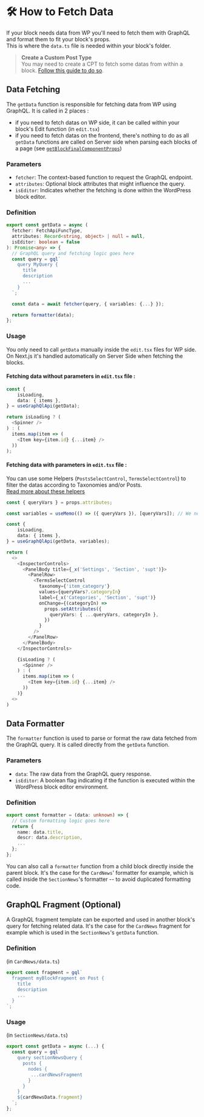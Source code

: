 # 🛠 How to Fetch Data

If your block needs data from WP you'll need to fetch them with GraphQL and format them to fit your block's props.<br />
This is where the `data.ts` file is needed within your block's folder.

> **Create a Custom Post Type**<br />
> You may need to create a CPT to fetch some datas from within a block. [Follow this guide to do so](../setup/create-custom-post-types.md).

## Data Fetching

The `getData` function is responsible for fetching data from WP using GraphQL. It is called in 2 places :

-   if you need to fetch datas on WP side, it can be called within your block's Edit function (in `edit.tsx`)
-   if you need to fetch datas on the frontend, there's nothing to do as all `getData` functions are called on Server side when parsing each blocks of a page (see [`getBlockFinalComponentProps`](../../src/lib/get-block-final-component-props.ts))

### Parameters

-   `fetcher`: The context-based function to request the GraphQL endpoint.
-   `attributes`: Optional block attributes that might influence the query.
-   `isEditor`: Indicates whether the fetching is done within the WordPress block editor.

### Definition

```ts
export const getData = async (
  fetcher: FetchApiFuncType,
  attributes: Record<string, object> | null = null,
  isEditor: boolean = false
): Promise<any> => {
  // GraphQL query and fetching logic goes here
  const query = gql`
    query MyQuery {
      title
      description
      ...
    }
  `;

  const data = await fetcher(query, { variables: {...} });

  return formatter(data);
};
```

### Usage

You only need to call `getData` manually inside the `edit.tsx` files for WP side. On Next.js it's handled automatically on Server Side when fetching the blocks.

#### Fetching data without parameters in `edit.tsx` file :

```ts
const {
	isLoading,
	data: { items },
} = useGraphQlApi(getData);

return isLoading ? (
  <Spinner />
) : (
  items.map(item => (
    <Item key={item.id} {...item} />
  ))
);
```

#### Fetching data with parameters in `edit.tsx` file :

You can use some Helpers (`PostsSelectControl`, `TermsSelectControl`) to filter the datas according to Taxonomies and/or Posts.<br />
[Read more about these helpers](./make-block-editable.md#custom-components)

```ts
const { queryVars } = props.attributes;

const variables = useMemo(() => ({ queryVars }), [queryVars]); // We need a useMemo to only fetch datas when queryVars has changed

const {
	isLoading,
	data: { items },
} = useGraphQlApi(getData, variables);

return (
  <>
    <InspectorControls>
      <PanelBody title={_x('Settings', 'Section', 'supt')}>
        <PanelRow>
          <TermsSelectControl
            taxonomy={'item_category'}
            values={queryVars?.categoryIn}
            label={_x('Categories', 'Section', 'supt')}
            onChange={(categoryIn) =>
              props.setAttributes({
                queryVars: { ...queryVars, categoryIn },
              })
            }
          />
        </PanelRow>
      </PanelBody>
    </InspectorControls>

    {isLoading ? (
      <Spinner />
    ) : (
      items.map(item => (
        <Item key={item.id} {...item} />
      ))
    )}
  <>
)
```

## Data Formatter

The `formatter` function is used to parse or format the raw data fetched from the GraphQL query. It is called directly from the `getData` function.

### Parameters

-   `data`: The raw data from the GraphQL query response.
-   `isEditor`: A boolean flag indicating if the function is executed within the WordPress block editor environment.

### Definition

```ts
export const formatter = (data: unknown) => {
  // Custom formatting logic goes here
  return {
    name: data.title,
    descr: data.description,
    ...
  };
};
```

You can also call a `formatter` function from a child block directly inside the parent block. It's the case for the `CardNews`' formatter for example, which is called inside the `SectionNews`'s formatter -- to avoid duplicated formatting code.

## GraphQL Fragment (Optional)

A GraphQL fragment template can be exported and used in another block's query for fetching related data. It's the case for the `CardNews` fragment for example which is used in the `SectionNews`'s `getData` function.

### Definition

(in `CardNews/data.ts`)

```ts
export const fragment = gql`
  fragment myBlockFragment on Post {
    title
    description
    ...
  }
`;
```

### Usage

(in `SectionNews/data.ts`)

```ts
export const getData = async (...) {
  const query = gql`
    query sectionNewsQuery {
      posts {
        nodes {
         ...cardNewsFragment
        }
      }
    }
    ${cardNewsData.fragment}
  `;
};

```
